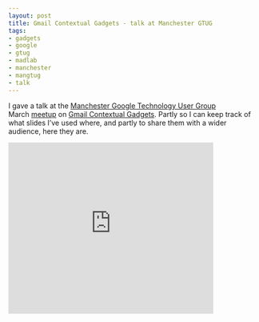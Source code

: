 ```yaml
---
layout: post
title: Gmail Contextual Gadgets - talk at Manchester GTUG
tags:
- gadgets
- google
- gtug
- madlab
- manchester
- mangtug
- talk
---
```



I gave a talk at the [Manchester Google Technology User Group](http://www.gtugs.org/chapter.jsp?id=1023) March [meetup](http://www.meetup.com/mangtug/events/16557449/) on [Gmail Contextual Gadgets](/2010/06/21/getting-started-with-gmail-contextual-gadgets/). Partly so I can keep track of what slides I’ve used where, and partly to share them with a wider audience, here they are.

<iframe frameborder="0" height="342" src="https://docs.google.com/present/embed?id=dcjt66v8_235cp9kttfs" width="410"></iframe>


